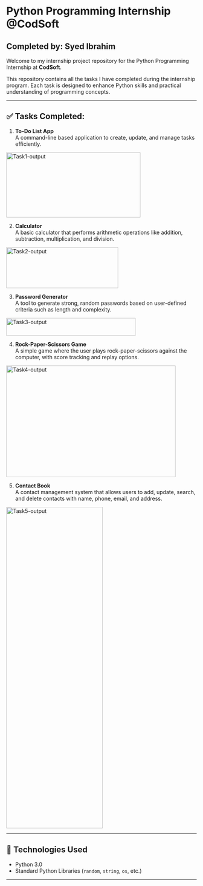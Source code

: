 # Python Programming Internship @CodSoft

## Completed by: Syed Ibrahim

Welcome to my internship project repository for the Python Programming Internship at **CodSoft**.

This repository contains all the tasks I have completed during the internship program. Each task is designed to enhance Python skills and practical understanding of programming concepts.

---

## ✅ Tasks Completed:

1. **To-Do List App**  
   A command-line based application to create, update, and manage tasks efficiently.
<img width="355" height="172" alt="Task1-output" src="https://github.com/user-attachments/assets/5e7c853f-eec0-499d-bdb5-0253af4b7317" />

2. **Calculator**  
   A basic calculator that performs arithmetic operations like addition, subtraction, multiplication, and division.
<img width="296" height="108" alt="Task2-output" src="https://github.com/user-attachments/assets/0c0f0840-d97d-4f9c-92b1-3a3e52bd6890" />

3. **Password Generator**  
   A tool to generate strong, random passwords based on user-defined criteria such as length and complexity.
<img width="342" height="47" alt="Task3-output" src="https://github.com/user-attachments/assets/8a227626-433a-493f-9cdb-333ea2df3be2" />

4. **Rock-Paper-Scissors Game**  
   A simple game where the user plays rock-paper-scissors against the computer, with score tracking and replay options.
<img width="448" height="295" alt="Task4-output" src="https://github.com/user-attachments/assets/2106668f-35ab-47fd-a8dd-4260388c48f4" />

5. **Contact Book**  
   A contact management system that allows users to add, update, search, and delete contacts with name, phone, email, and address.
<img width="255" height="850" alt="Task5-output" src="https://github.com/user-attachments/assets/afa8ba60-c37d-48f3-8fee-ddf1b7a0353b" />


---

## 🔧 Technologies Used

- Python 3.0
- Standard Python Libraries (`random`, `string`, `os`, etc.)

---
